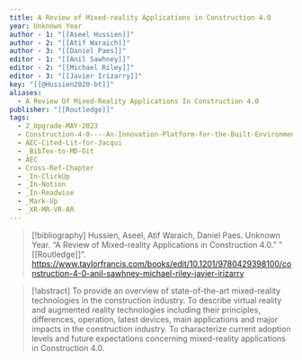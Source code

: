 ```yaml
---
title: A Review of Mixed-reality Applications in Construction 4.0
year: Unknown Year
author - 1: "[[Aseel Hussien]]"
author - 2: "[[Atif Waraich]]"
author - 3: "[[Daniel Paes]]"
editor - 1: "[[Anil Sawhney]]"
editor - 2: "[[Michael Riley]]"
editor - 3: "[[Javier Irizarry]]"
key: "[[@Hussien2020-bt]]"
aliases:
  - A Review Of Mixed-Reality Applications In Construction 4.0
publisher: "[[Routledge]]"
tags:
  - 2_Upgrade-MAY-2023
  - Construction-4-0----An-Innovation-Platform-for-the-Built-Environment
  - AEC-Cited-Lit-for-Jacqui
  - _BibTex-to-MD-Git
  - AEC
  - Cross-Ref-Chapter
  - _In-ClickUp
  - _In-Notion
  - _In-Readwise
  - _Mark-Up
  - _XR-MR-VR-AR
---
```


> [!bibliography]
> Hussien, Aseel, Atif Waraich, Daniel Paes. Unknown Year. “A Review of Mixed-reality Applications in Construction 4.0.” "[[Routledge]]". https://www.taylorfrancis.com/books/edit/10.1201/9780429398100/construction-4-0-anil-sawhney-michael-riley-javier-irizarry

> [!abstract]
> To provide an overview of state-of-the-art mixed-reality technologies in the construction industry. To describe virtual reality and augmented reality technologies including their principles, differences, operation, latest devices, main applications and major impacts in the construction industry. To characterize current adoption levels and future expectations concerning mixed-reality applications in Construction 4.0.